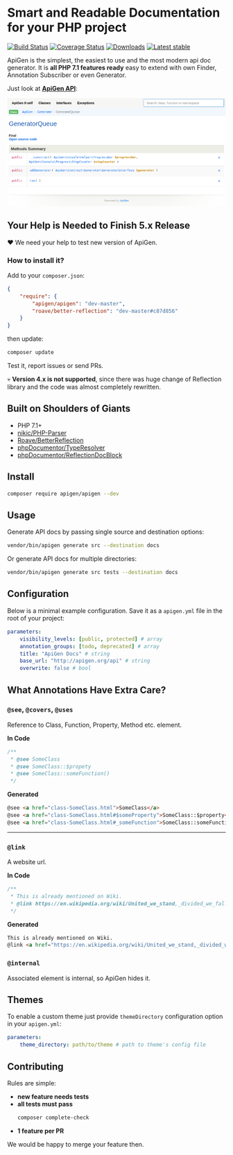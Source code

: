 # Smart and Readable Documentation for your PHP project

[![Build Status](https://img.shields.io/travis/ApiGen/ApiGen/master.svg?style=flat-square)](https://travis-ci.org/ApiGen/ApiGen)
[![Coverage Status](https://img.shields.io/coveralls/ApiGen/ApiGen/master.svg?style=flat-square)](https://coveralls.io/github/ApiGen/ApiGen?branch=master)
[![Downloads](https://img.shields.io/packagist/dt/apigen/apigen.svg?style=flat-square)](https://packagist.org/packages/apigen/apigen/stats)
[![Latest stable](https://img.shields.io/packagist/vpre/apigen/apigen.svg?style=flat-square)](https://packagist.org/packages/apigen/apigen)

ApiGen is the simplest, the easiest to use and the most modern api doc generator. It is **all PHP 7.1 features ready**
easy to extend with own Finder, Annotation Subscriber or even Generator.

Just look at [**ApiGen API**](https://apigen.github.io/ApiGen):

![ApiGen Preview](docs/preview.png)

## Your Help is Needed to Finish 5.x Release

:heart: We need your help to test new version of ApiGen.

### How to install it?

Add to your `composer.json`:

```json
{
    "require": {
        "apigen/apigen": "dev-master",
        "roave/better-reflection": "dev-master#c87d856"
    }
}
```

then update:

```bash
composer update
```

Test it, report issues or send PRs.

 :skull:  **Version 4.x is not supported**, since there was huge change of Reflection library and the code was almost completely rewritten.


## Built on Shoulders of Giants

- PHP 7.1+
- [nikic/PHP-Parser](https://github.com/nikic/PHP-Parser)
- [Roave/BetterReflection](https://github.com/Roave/BetterReflection)
- [phpDocumentor/TypeResolver](https://github.com/phpDocumentor/TypeResolver)
- [phpDocumentor/ReflectionDocBlock](https://github.com/phpDocumentor/ReflectionDocBlock)


## Install

```bash
composer require apigen/apigen --dev
```


## Usage

Generate API docs by passing single source and destination options:

```bash
vendor/bin/apigen generate src --destination docs
```

Or generate API docs for multiple directories:

```bash
vendor/bin/apigen generate src tests --destination docs
```


## Configuration

Below is a minimal example configuration. Save it as a `apigen.yml` file in
the root of your project:

```yaml
parameters:
    visibility_levels: [public, protected] # array
    annotation_groups: [todo, deprecated] # array
    title: "ApiGen Docs" # string
    base_url: "http://apigen.org/api" # string
    overwrite: false # bool
```


## What Annotations Have Extra Care?

### `@see`, `@covers`, `@uses`

Reference to Class, Function, Property, Method etc. element.

**In Code**

```php
/**
 * @see SomeClass
 * @see SomeClass::$propety
 * @see SomeClass::someFunction()
 */
```

**Generated**

```html
@see <a href="class-SomeClass.html">SomeClass</a>
@see <a href="class-SomeClass.html#$someProperty">SomeClass::$property</a>
@see <a href="class-SomeClass.html#_someFunction">SomeClass::someFunction()</a>
```

---

### `@link`

A website url.

**In Code**

```php
/**
 * This is already mentioned on Wiki.
 * @link https://en.wikipedia.org/wiki/United_we_stand,_divided_we_fall Click to see a cool quote
 */
```

**Generated**

```html
This is already mentioned on Wiki.
@link <a href="https://en.wikipedia.org/wiki/United_we_stand,_divided_we_fall">Click to see a cool quote</a>
```

### `@internal`

Associated element is internal, so ApiGen hides it.


## Themes

To enable a custom theme just provide `themeDirectory` configuration option in your `apigen.yml`:

```yaml
parameters:
    theme_directory: path/to/theme # path to theme's config file
```

## Contributing

Rules are simple:

- **new feature needs tests**
- **all tests must pass**
    ```bash
    composer complete-check
    ```
- **1 feature per PR**

We would be happy to merge your feature then.
